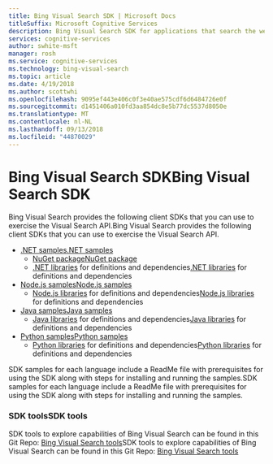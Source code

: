 ```yaml
---
title: Bing Visual Search SDK | Microsoft Docs
titleSuffix: Microsoft Cognitive Services
description: Bing Visual Search SDK for applications that search the web.
services: cognitive-services
author: swhite-msft
manager: rosh
ms.service: cognitive-services
ms.technology: bing-visual-search
ms.topic: article
ms.date: 4/19/2018
ms.author: scottwhi
ms.openlocfilehash: 9095ef443e406c0f3e40ae575cdf6d6484726e0f
ms.sourcegitcommit: d1451406a010fd3aa854dc8e5b77dc5537d8050e
ms.translationtype: MT
ms.contentlocale: nl-NL
ms.lasthandoff: 09/13/2018
ms.locfileid: "44870029"
---
```

# <a name="bing-visual-search-sdk"></a><span data-ttu-id="baa98-103">Bing Visual Search SDK</span><span class="sxs-lookup"><span data-stu-id="baa98-103">Bing Visual Search SDK</span></span>

<span data-ttu-id="baa98-104">Bing Visual Search provides the following client SDKs that you can use to exercise the Visual Search API.</span><span class="sxs-lookup"><span data-stu-id="baa98-104">Bing Visual Search provides the following client SDKs that you can use to exercise the Visual Search API.</span></span>

* [<span data-ttu-id="baa98-105">.NET samples</span><span class="sxs-lookup"><span data-stu-id="baa98-105">.NET samples</span></span>](https://github.com/Azure-Samples/cognitive-services-dotnet-sdk-samples/tree/master/BingSearchv7)
    * [<span data-ttu-id="baa98-106">NuGet package</span><span class="sxs-lookup"><span data-stu-id="baa98-106">NuGet package</span></span>](https://www.nuget.org/packages/Microsoft.Azure.CognitiveServices.Search.VisualSearch/1.2.0)
    * <span data-ttu-id="baa98-107">[.NET libraries](https://github.com/Azure/azure-sdk-for-net/tree/psSdkJson6/src/SDKs/CognitiveServices/dataPlane/Search/BingVisualSearch) for definitions and dependencies</span><span class="sxs-lookup"><span data-stu-id="baa98-107">[.NET libraries](https://github.com/Azure/azure-sdk-for-net/tree/psSdkJson6/src/SDKs/CognitiveServices/dataPlane/Search/BingVisualSearch) for definitions and dependencies</span></span>
* [<span data-ttu-id="baa98-108">Node.js samples</span><span class="sxs-lookup"><span data-stu-id="baa98-108">Node.js samples</span></span>](https://github.com/Azure-Samples/cognitive-services-node-sdk-samples) 
    * <span data-ttu-id="baa98-109">[Node.js libraries](https://github.com/Azure/azure-sdk-for-node/tree/master/lib/services/imageSearch) for definitions and dependencies</span><span class="sxs-lookup"><span data-stu-id="baa98-109">[Node.js libraries](https://github.com/Azure/azure-sdk-for-node/tree/master/lib/services/imageSearch) for definitions and dependencies</span></span>
* [<span data-ttu-id="baa98-110">Java samples</span><span class="sxs-lookup"><span data-stu-id="baa98-110">Java samples</span></span>](https://github.com/Azure-Samples/cognitive-services-java-sdk-samples) 
    * <span data-ttu-id="baa98-111">[Java libraries](https://github.com/Azure-Samples/cognitive-services-java-sdk-samples/tree/master/Search) for definitions and dependencies</span><span class="sxs-lookup"><span data-stu-id="baa98-111">[Java libraries](https://github.com/Azure-Samples/cognitive-services-java-sdk-samples/tree/master/Search) for definitions and dependencies</span></span>
* [<span data-ttu-id="baa98-112">Python samples</span><span class="sxs-lookup"><span data-stu-id="baa98-112">Python samples</span></span>](https://github.com/Azure-Samples/cognitive-services-python-sdk-samples) 
    * <span data-ttu-id="baa98-113">[Python libraries](https://github.com/Azure/azure-sdk-for-python/tree/master/azure-cognitiveservices-search-imagesearch) for definitions and dependencies</span><span class="sxs-lookup"><span data-stu-id="baa98-113">[Python libraries](https://github.com/Azure/azure-sdk-for-python/tree/master/azure-cognitiveservices-search-imagesearch) for definitions and dependencies</span></span>

<span data-ttu-id="baa98-114">SDK samples for each language include a ReadMe file with prerequisites for using the SDK along with steps for installing and running the samples.</span><span class="sxs-lookup"><span data-stu-id="baa98-114">SDK samples for each language include a ReadMe file with prerequisites for using the SDK along with steps for installing and running the samples.</span></span>

### <a name="sdk-tools"></a><span data-ttu-id="baa98-115">SDK tools</span><span class="sxs-lookup"><span data-stu-id="baa98-115">SDK tools</span></span>
<span data-ttu-id="baa98-116">SDK tools to explore capabilities of Bing Visual Search can be found in this Git Repo: [Bing Visual Search tools](https://github.com/Azure-Samples/bing-visualsearch-tools)</span><span class="sxs-lookup"><span data-stu-id="baa98-116">SDK tools to explore capabilities of Bing Visual Search can be found in this Git Repo: [Bing Visual Search tools](https://github.com/Azure-Samples/bing-visualsearch-tools)</span></span>


